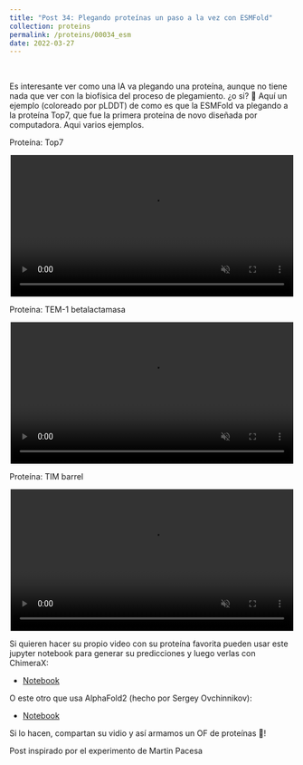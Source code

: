 ```yaml
---
title: "Post 34: Plegando proteínas un paso a la vez con ESMFold"
collection: proteins
permalink: /proteins/00034_esm
date: 2022-03-27
---
```


&nbsp;

Es interesante ver como una IA va plegando una proteína, aunque no tiene nada que ver con la biofísica del proceso de plegamiento. ¿o si? 🤔 Aquí un ejemplo (coloreado por pLDDT) de como es que la ESMFold va plegando a la proteína Top7, que fue la primera proteína de novo diseñada por computadora. Aqui varios ejemplos.

Proteína: Top7
<div>
<center>
<video width="500" autoplay="autoplay" loop="true" controls muted>
  <source src="/images/proteins/00033_top7.mp4" type="video/mp4">
  Your browser does not support the video tag.
</video>
</center>
</div>

Proteína: TEM-1 betalactamasa 
<div>
<center>
<video width="500" autoplay="autoplay" loop="true" controls muted>
  <source src="/images/proteins/00033_bla.mp4" type="video/mp4">
  Your browser does not support the video tag.
</video>
</center>
</div>

Proteína: TIM barrel
<div>
<center>
<video width="500" autoplay="autoplay" loop="true" controls muted>
  <source src="/images/proteins/00033_tim.mp4" type="video/mp4">
  Your browser does not support the video tag.
</video>
</center>
</div>


Si quieren hacer su propio video con su proteína favorita pueden usar este jupyter notebook para generar su predicciones y luego verlas con ChimeraX:
* [Notebook](https://colab.research.google.com/drive/14E0AR3s_M7m1zAs1iew5TQt0E6QiMvSb?usp=sharing&)
  
O este otro que usa AlphaFold2 (hecho por Sergey Ovchinnikov):
* [Notebook](https://colab.research.google.com/github/sokrypton/ColabDesign/blob/v1.1.1/af/examples/af_single_sequential.ipynb)

Si lo hacen, compartan su vidio y así armamos un OF de proteínas 😬!

Post inspirado por el experimento de Martin Pacesa
